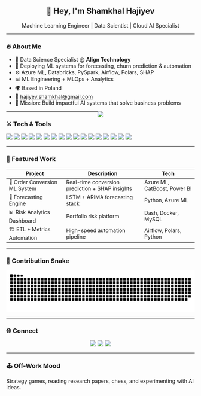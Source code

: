 <!-- HEADER -->
<h2 align="center">👋 Hey, I'm <b>Shamkhal Hajiyev</b></h2>
<p align="center">Machine Learning Engineer | Data Scientist | Cloud AI Specialist</p>

---

### 🔥 About Me

- 💼 Data Science Specialist @ **Align Technology**
- 🤖 Deploying ML systems for forecasting, churn prediction & automation
- ⚙️ Azure ML, Databricks, PySpark, Airflow, Polars, SHAP
- 📊 ML Engineering + MLOps + Analytics
- 🌍 Based in Poland  
- 📧 hajiyev.shamkhal@gmail.com  
- 🎯 Mission: Build impactful AI systems that solve business problems

<p align="right">
  <img align="right" width="260" src="https://media.giphy.com/media/qgQUggAC3Pfv687qPC/giphy.gif" />
</p>

---

### ⚔️ Tech & Tools

<p>

<!-- Languages -->
<img src="https://img.shields.io/badge/Python-000000?style=for-the-badge&logo=python&logoColor=white"/>
<img src="https://img.shields.io/badge/R-000000?style=for-the-badge&logo=r&logoColor=white"/>
<img src="https://img.shields.io/badge/SQL-000000?style=for-the-badge&logo=postgresql&logoColor=white"/>
<img src="https://img.shields.io/badge/Bash-000000?style=for-the-badge&logo=gnu-bash&logoColor=white"/>

<!-- ML / Data -->
<img src="https://img.shields.io/badge/NumPy-000000?style=for-the-badge&logo=numpy&logoColor=white"/>
<img src="https://img.shields.io/badge/Pandas-000000?style=for-the-badge&logo=pandas&logoColor=white"/>
<img src="https://img.shields.io/badge/scikit--learn-000000?style=for-the-badge&logo=scikitlearn&logoColor=white"/>
<img src="https://img.shields.io/badge/TensorFlow-000000?style=for-the-badge&logo=tensorflow&logoColor=white"/>
<img src="https://img.shields.io/badge/PyTorch-000000?style=for-the-badge&logo=pytorch&logoColor=white"/>

<!-- MLOps -->
<img src="https://img.shields.io/badge/MLflow-000000?style=for-the-badge&logo=mlflow&logoColor=white"/>

<!-- Data Engineering -->
<img src="https://img.shields.io/badge/Apache%20Spark-000000?style=for-the-badge&logo=apachespark&logoColor=white"/>
<img src="https://img.shields.io/badge/PySpark-000000?style=for-the-badge&logo=apachespark&logoColor=white"/>


<!-- Cloud -->
<img src="https://img.shields.io/badge/Azure%20Databricks-000000?style=for-the-badge&logo=databricks&logoColor=red"/>

<!-- Analytics -->
<img src="https://img.shields.io/badge/Plotly-000000?style=for-the-badge&logo=plotly&logoColor=white"/>


<!-- DevOps -->
<img src="https://img.shields.io/badge/Docker-000000?style=for-the-badge&logo=docker&logoColor=white"/>

<!-- Collaboration -->
<img src="https://img.shields.io/badge/Jira-000000?style=for-the-badge&logo=jira&logoColor=white"/>
<img src="https://img.shields.io/badge/Confluence-000000?style=for-the-badge&logo=confluence&logoColor=white"/>

</p>

---

### 🚀 Featured Work

| Project | Description | Tech |
|---|---|---|
| 🎯 Order Conversion ML System | Real-time conversion prediction + SHAP insights | Azure ML, CatBoost, Power BI |
| 🔮 Forecasting Engine | LSTM + ARIMA forecasting stack | Python, Azure ML |
| 📊 Risk Analytics Dashboard | Portfolio risk platform | Dash, Docker, MySQL |
| 🏗 ETL + Metrics Automation | High-speed automation pipeline | Airflow, Polars, Python |

---

### 🐍 Contribution Snake

<p align="center">
  <img src="https://raw.githubusercontent.com/Platane/snk/output/github-contribution-grid-snake-dark.svg" />
</p>

---

### 🌐 Connect

<p align="center">
  <a href="https://www.linkedin.com/in/shamkhalhajiyev/"><img src="https://img.shields.io/badge/LinkedIn-000000?style=for-the-badge&logo=linkedin&logoColor=white"/></a>
  <a href="https://shamkhalhajiyev.github.io/"><img src="https://img.shields.io/badge/Portfolio-000000?style=for-the-badge&logo=github&logoColor=white"/></a>
  <a href="mailto:hajiyev.shamkhal@gmail.com"><img src="https://img.shields.io/badge/Email-000000?style=for-the-badge&logo=gmail&logoColor=white"/></a>
</p>

---

### 🕹️ Off-Work Mood

Strategy games, reading research papers, chess, and experimenting with AI ideas.
